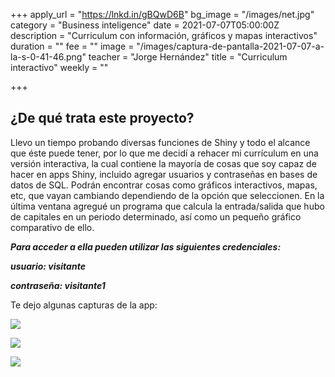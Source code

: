 +++
apply_url = "https://lnkd.in/gBQwD6B"
bg_image = "/images/net.jpg"
category = "Business inteligence"
date = 2021-07-07T05:00:00Z
description = "Curriculum con información, gráficos y mapas interactivos"
duration = ""
fee = ""
image = "/images/captura-de-pantalla-2021-07-07-a-la-s-0-41-46.png"
teacher = "Jorge Hernández"
title = "Curriculum interactivo"
weekly = ""

+++
## ¿De qué trata este proyecto?

Llevo un tiempo probando diversas funciones de Shiny y todo el alcance que éste puede tener, por lo que me decidí a rehacer mi currículum en una versión interactiva, la cual contiene la mayoría de cosas que soy capaz de hacer en apps Shiny, incluido agregar usuarios y contraseñas en bases de datos de SQL. Podrán encontrar cosas como gráficos interactivos, mapas, etc, que vayan cambiando dependiendo de la opción que seleccionen. En la última ventana agregué un programa que calcula la entrada/salida que hubo de capitales en un periodo determinado, así como un pequeño gráfico comparativo de ello.

**_Para acceder a ella pueden utilizar las siguientes credenciales:_**

**_usuario: visitante_**

**_contraseña: visitante1_**

Te dejo algunas capturas de la app:

![](/images/captura-de-pantalla-2021-07-07-a-la-s-0-42-01.png)

![](/images/captura-de-pantalla-2021-07-07-a-la-s-0-42-12.png)

![](/images/captura-de-pantalla-2021-07-07-a-la-s-0-42-08.png)